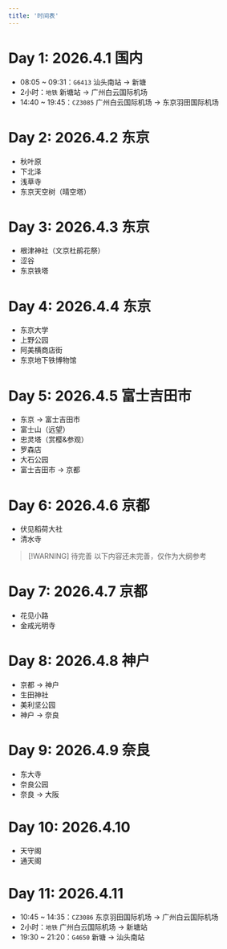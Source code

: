 ```yaml
---
title: '时间表'
---
```


# Day 1: 2026.4.1 国内

- 08:05 ~ 09:31：`G6413` 汕头南站 -> 新塘
- 2小时：`地铁` 新塘站 -> 广州白云国际机场
- 14:40 ~ 19:45：`CZ3085` 广州白云国际机场 -> 东京羽田国际机场 

# Day 2: 2026.4.2 东京

- 秋叶原
- 下北泽
- 浅草寺
- 东京天空树（晴空塔）

# Day 3: 2026.4.3 东京

- 根津神社（文京杜鹃花祭）
- 涩谷
- 东京铁塔

# Day 4: 2026.4.4 东京

- 东京大学
- 上野公园
- 阿美横商店街
- 东京地下铁博物馆

# Day 5: 2026.4.5 富士吉田市

- 东京 -> 富士吉田市
- 富士山（远望）
- 忠灵塔（赏樱&参观）
- 罗森店
- 大石公园
- 富士吉田市 -> 京都

# Day 6: 2026.4.6 京都

- 伏见稻荷大社
- 清水寺

> [!WARNING] 待完善
> 以下内容还未完善，仅作为大纲参考

# Day 7: 2026.4.7 京都

- 花见小路
- 金戒光明寺

# Day 8: 2026.4.8 神户

- 京都 -> 神户
- 生田神社
- 美利坚公园
- 神户 -> 奈良

# Day 9: 2026.4.9 奈良

- 东大寺
- 奈良公园
- 奈良 -> 大阪

# Day 10: 2026.4.10

- 天守阁
- 通天阁

# Day 11: 2026.4.11

- 10:45 ~ 14:35：`CZ3086` 东京羽田国际机场 -> 广州白云国际机场
- 2小时：`地铁` 广州白云国际机场 -> 新塘站
- 19:30 ~ 21:20：`G4650` 新塘 -> 汕头南站
